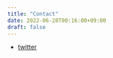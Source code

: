 ```yaml
---
title: "Contact"
date: 2022-06-28T00:16:00+09:00
draft: false
---
```


- [twitter](https://twitter.com/mkt3rb)
